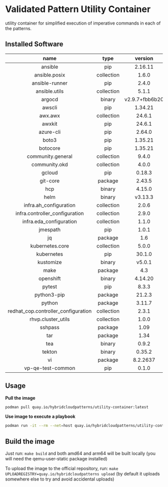 # Validated Pattern Utility Container

utility container for simplified execution of imperative commands in each of the patterns.


## Installed Software

|               name                |  type    |   version    |
|:---------------------------------:|:--------:|:------------:|
|ansible                            |pip       |2.16.11       |
|ansible.posix                      |collection|1.6.0         |
|ansible-runner                     |pip       |2.4.0         |
|ansible.utils                      |collection|5.1.1         |
|argocd                             |binary    |v2.9.7+fbb6b20|
|awscli                             |pip       |1.34.21       |
|awx.awx                            |collection|24.6.1        |
|awxkit                             |pip       |24.6.1        |
|azure-cli                          |pip       |2.64.0        |
|boto3                              |pip       |1.35.21       |
|botocore                           |pip       |1.35.21       |
|community.general                  |collection|9.4.0         |
|community.okd                      |collection|4.0.0         |
|gcloud                             |pip       |0.18.3        |
|git-core                           |package   |2.43.5        |
|hcp                                |binary    |4.15.0        |
|helm                               |binary    |v3.13.3       |
|infra.ah_configuration             |collection|2.0.6         |
|infra.controller_configuration     |collection|2.9.0         |
|infra.eda_configuration            |collection|1.1.0         |
|jmespath                           |pip       |1.0.1         |
|jq                                 |package   |1.6           |
|kubernetes.core                    |collection|5.0.0         |
|kubernetes                         |pip       |30.1.0        |
|kustomize                          |binary    |v5.0.1        |
|make                               |package   |4.3           |
|openshift                          |binary    |4.14.20       |
|pytest                             |pip       |8.3.3         |
|python3-pip                        |package   |21.2.3        |
|python                             |package   |3.11.7        |
|redhat_cop.controller_configuration|collection|2.3.1         |
|rhvp.cluster_utils                 |collection|1.0.0         |
|sshpass                            |package   |1.09          |
|tar                                |package   |1.34          |
|tea                                |binary    |0.9.2         |
|tekton                             |binary    |0.35.2        |
|vi                                 |package   |8.2.2637      |
|vp-qe-test-common                  |pip       |0.1.0         |

## Usage
**Pull the image**
```bash
podman pull quay.io/hybridcloudpatterns/utility-container:latest
```

**Use image to execute a playbook**
```bash
podman run -it --rm --net=host quay.io/hybridcloudpatterns/utility-container:latest ansible-playbook <playbook>.yml
```

## Build the image
Just run: `make build` and both amd64 and arm64 will be built locally (you will need the qemu-user-static package installed)

To upload the image to the official repository, run: `make UPLOADREGISTRY=quay.io/hybridcloudpatterns upload` (by default it uploads somewhere else
to try and avoid accidental uploads)

